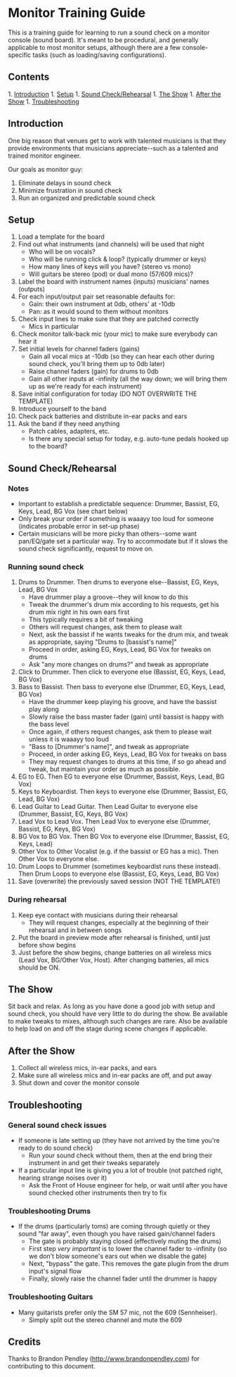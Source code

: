 <h1>Monitor Training Guide</h1>

This is a training guide for learning to run a sound check on a monitor console (sound board).  It's
meant to be procedural, and generally applicable to most monitor setups, although there are a few
console-specific tasks (such as loading/saving configurations).

<h2>Contents</h2>
1. <a href="#intro">Introduction</a>
1. <a href="#setup">Setup</a>
1. <a href="#soundcheck">Sound Check/Rehearsal</a>
1. <a href="#show">The Show</a>
1. <a href="#after">After the Show</a>
1. <a href="#troubleshooting">Troubleshooting</a>

<h2 id='intro'>Introduction</h2>

One big reason that venues get to work with talented musicians is that they 
provide environments that musicians appreciate--such as a talented and 
trained monitor engineer.

Our goals as monitor guy:

1. Eliminate delays in sound check
1. Minimize frustration in sound check
1. Run an organized and predictable sound check

<h2 id='setup'>Setup</h2>

1. Load a template for the board
1. Find out what instruments (and channels) will be used that night
	- Who will be on vocals?
	- Who will be running click & loop? (typically drummer or keys)
	- How many lines of keys will you have? (stereo vs mono)
	- Will guitars be stereo (pod) or dual mono (57/609 mics)?
1. Label the board with instrument names (inputs) musicians' names (outputs)
1. For each input/output pair set reasonable defaults for:
	- Gain: their own instrument at 0db, others' at -10db
	- Pan: as it would sound to them without monitors
1. Check input lines to make sure that they are patched correctly
	- Mics in particular
1. Check monitor talk-back mic (your mic) to make sure everybody can hear it
1. Set initial levels for channel faders (gains)
    - Gain all vocal mics at -10db (so they can hear each other during sound check, you'll bring them up to 0db later)
    - Raise channel faders (gain) for drums to 0db
    - Gain all other inputs at -infinity (all the way down; we will bring them up as we're ready for each instrument)
1. Save initial configuration for today (DO NOT OVERWRITE THE TEMPLATE)
1. Introduce yourself to the band
1. Check pack batteries and distribute in-ear packs and ears
1. Ask the band if they need anything
	- Patch cables, adapters, etc.
	- Is there any special setup for today, e.g. auto-tune pedals hooked up to the board?

<h2 id="soundcheck">Sound Check/Rehearsal</h2>

<h3>Notes</h3>

- Important to establish a predictable sequence: Drummer, Bassist, EG, Keys, Lead, BG Vox (see chart below)
- Only break your order if something is waaayy too loud for someone (indicates probable error in set-up phase)
- Certain musicians will be more picky than others--some want pan/EQ/gate set a particular way. Try to accommodate but if it slows the sound check significantly, request to move on.

<h3>Running sound check</h3>

<ol>
  <li>Drums to Drummer.  Then drums to everyone else--Bassist, EG, Keys, Lead, BG Vox
    <ul>
      <li>Have drummer play a groove--they will know to do this</li>
	    <li>Tweak the drummer's drum mix according to his requests, get his drum mix right in his own ears first</li>
      <li>This typically requires a bit of tweaking</li>
      <li>Others will request changes, ask them to please wait</li>
      <li>Next, ask the bassist if he wants tweaks for the drum mix, and tweak as appropriate, saying "Drums to [bassist's name]"</li>
      <li>Proceed in order, asking EG, Keys, Lead, BG Vox for tweaks on drums</li>
      <li>Ask "any more changes on drums?" and tweak as appropriate</li>
    </ul>
  </li>
  <li>Click to Drummer.  Then click to everyone else (Bassist, EG, Keys, Lead, BG Vox)</li>
  <li>Bass to Bassist.  Then bass to everyone else (Drummer, EG, Keys, Lead, BG Vox)
    <ul>
      <li>Have the drummer keep playing his groove, and have the bassist play along</li>
      <li>Slowly raise the bass master fader (gain) until bassist is happy with the bass level</li>
      <li>Once again, if others request changes, ask them to please wait unless it is waaayy too loud</li>
      <li>"Bass to [Drummer's name]", and tweak as appropriate</li>
      <li>Proceed, in order asking EG, Keys, Lead, BG Vox for tweaks on bass</li>
      <li>They may request changes to drums at this time, if so go ahead and tweak, but maintain your order as much as possible.</li>
    </ul>
  </li>
  <li>EG to EG.  Then EG to everyone else (Drummer, Bassist, Keys, Lead, BG Vox)</li>
  <li>Keys to Keyboardist.  Then keys to everyone else (Drummer, Bassist, EG, Lead, BG Vox)</li>
  <li>Lead Guitar to Lead Guitar.  Then Lead Guitar to everyone else (Drummer, Bassist, EG, Keys, BG Vox)</li>
  <li>Lead Vox to Lead Vox.  Then Lead Vox to everyone else (Drummer, Bassist, EG, Keys, BG Vox)</li>
  <li>BG Vox to BG Vox.  Then BG Vox to everyone else (Drummer, Bassist, EG, Keys, Lead)</li>
  <li>Other Vox to Other Vocalist (e.g. if the bassist or EG has a mic).  Then Other Vox to everyone else.</li>
  <li>Drum Loops to Drummer (sometimes keyboardist runs these instead).  Then Drum Loops to everyone else (Bassist, EG, Keys, Lead, BG Vox)</li>
  <li>Save (overwrite) the previously saved session (NOT THE TEMPLATE!)</li>
</ol>

<h3>During rehearsal</h3>

1. Keep eye contact with musicians during their rehearsal
    - They will request changes, especially at the beginning of their rehearsal and in between songs
1. Put the board in preview mode after rehearsal is finished, until just before show begins
1. Just before the show begins, change batteries on all wireless mics (Lead Vox, BG/Other Vox, Host). After changing batteries, all mics should be ON.

<h2 id="show">The Show</h2>

Sit back and relax.  As long as you have done a good job with setup and sound check, you should have very little to do during the show.
Be available to make tweaks to mixes, although such changes are rare.  Also be available to help load on and off the stage during
scene changes if applicable.

<h2 id="after">After the Show</h2>

1. Collect all wireless mics, in-ear packs, and ears
1. Make sure all wireless mics and in-ear packs are off, and put away
1. Shut down and cover the monitor console

<h2 id="troubleshooting">Troubleshooting</h2>

<h3>General sound check issues</h3>

- If someone is late setting up (they have not arrived by the time you're ready to do sound check)
  - Run your sound check without them, then at the end bring their instrument in and get their tweaks separately
- If a particular input line is giving you a lot of trouble (not patched right, hearing strange noises over it)
  - Ask the Front of House engineer for help, or wait until after you have sound checked other instruments then try to fix

<h3>Troubleshooting Drums</h3>

- If the drums (particularly toms) are coming through quietly or they sound "far away", even though you have raised gain/channel faders
  - The gate is probably staying closed (effectively muting the drums)
  - First step *very important* is to lower the channel fader to -infinity (so we don't blow someone's ears out when we disable the gate)
  - Next, "bypass" the gate. This removes the gate plugin from the drum input's signal flow
  - Finally, slowly raise the channel fader until the drummer is happy

<h3>Troubleshooting Guitars</h3>

- Many guitarists prefer only the SM 57 mic, not the 609 (Sennheiser).
  - Simply split out the stereo channel and mute the 609

<h2>Credits</h2>

Thanks to Brandon Pendley (http://www.brandonpendley.com) for contributing to this document.